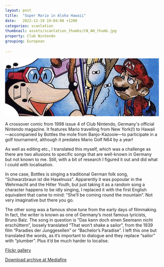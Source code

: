 ```yaml
---
layout: post
title:  "Super Mario in Aloha Hawaii"
date:   2022-12-19 19:04:08 +1200
categories: scanlation
thumbnail: assets/scanlation_thumbs/CN_AH_thumb.jpg
property: Club Nintendo
grouping: European

---
```


![](/assets/headers/CN_AH_header.jpg)

A crossover comic from 1998 issue 4 of Club Nintendo, Germany's official Nintendo magazine. It features Mario travelling from New York(!) to Hawaii—accompanied by Bottles the mole from Banjo-Kazooie—to participate in a golf tournament, although it predates Mario Golf N64 by a year!

As well as editing etc., I translated this myself, which was a challenge as there are two allusions to specific songs that are well-known in Germany but not known to me. Still, with a bit of research I figured it out and did what I could with localisation.

In one case, Bottles is singing a traditional German folk song, “Schwarzbraun ist die Haselnuss”. Apparently it was popoular in the Wehrmacht and the Hitler Youth, but just taking it as a random song a character happens to be idly singing, I replaced it with the first English equivalent that came to mind: “She’ll be coming round the mountain”. Not very imaginative but there you go.

The other song was a famous show tune from the early days of filmmaking. In fact, the writer is known as one of Germany’s most famous lyricists, Bruno Balz. The song in question is “Das kann doch einen Seemann nicht erschüttern”, loosely translated “That won’t shake a sailor”, from the 1939 film “Paradies der Junggesellen” or “Bachelor’s Paradise”. I left this one but translated the words, as it’s important to dialogue and they replace “sailor” with “plumber”. Plus it’d be much harder to localise.

[Flickr gallery](https://www.flickr.com/photos/miloscat/sets/72157638457913583/)

[Download archive at Mediafire](http://www.mediafire.com/download/bb7781nk1v18v1p)